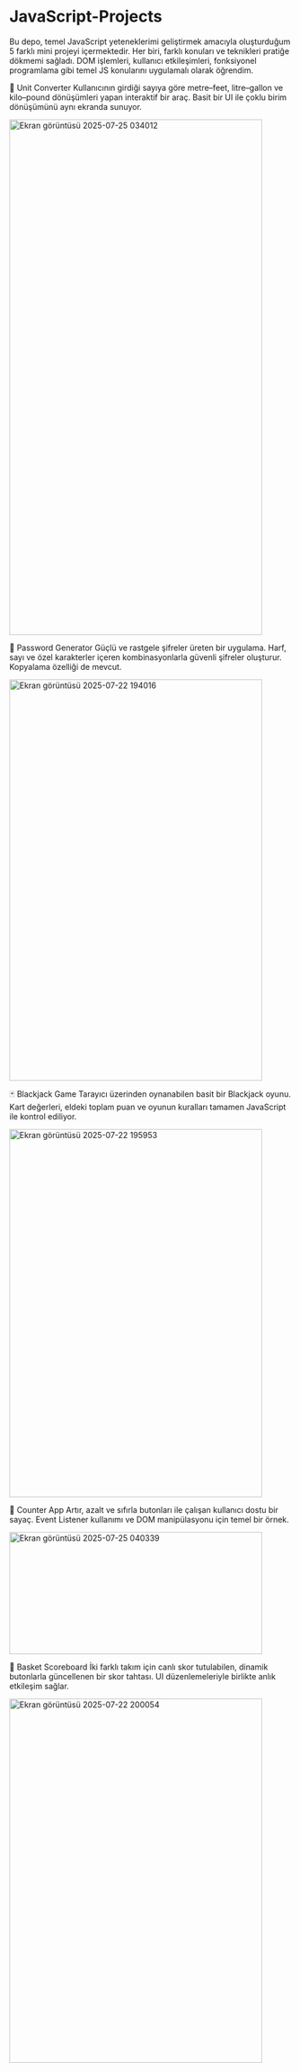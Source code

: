# JavaScript-Projects
Bu depo, temel JavaScript yeteneklerimi geliştirmek amacıyla oluşturduğum 5 farklı mini projeyi içermektedir. Her biri, farklı konuları ve teknikleri pratiğe dökmemi sağladı. DOM işlemleri, kullanıcı etkileşimleri, fonksiyonel programlama gibi temel JS konularını uygulamalı olarak öğrendim.

🔁 Unit Converter
Kullanıcının girdiği sayıya göre metre–feet, litre–gallon ve kilo–pound dönüşümleri yapan interaktif bir araç. Basit bir UI ile çoklu birim dönüşümünü aynı ekranda sunuyor.


<img width="450" height="916" alt="Ekran görüntüsü 2025-07-25 034012" src="https://github.com/user-attachments/assets/9a267c1a-0137-43be-80e5-63fda2428856" />

🔐 Password Generator
Güçlü ve rastgele şifreler üreten bir uygulama. Harf, sayı ve özel karakterler içeren kombinasyonlarla güvenli şifreler oluşturur. Kopyalama özelliği de mevcut.


<img width="450" height="713" alt="Ekran görüntüsü 2025-07-22 194016" src="https://github.com/user-attachments/assets/c93f962f-013d-4aa1-8e03-683f15d1bf16" />

🃏 Blackjack Game
Tarayıcı üzerinden oynanabilen basit bir Blackjack oyunu. Kart değerleri, eldeki toplam puan ve oyunun kuralları tamamen JavaScript ile kontrol ediliyor.


<img width="450" height="654" alt="Ekran görüntüsü 2025-07-22 195953" src="https://github.com/user-attachments/assets/957050b3-ec19-4f3d-b645-a7e28bcaab91" />

🔢 Counter App
Artır, azalt ve sıfırla butonları ile çalışan kullanıcı dostu bir sayaç. Event Listener kullanımı ve DOM manipülasyonu için temel bir örnek.


<img width="450" height="217" alt="Ekran görüntüsü 2025-07-25 040339" src="https://github.com/user-attachments/assets/086b82c1-2c97-4f5b-8bac-fe2c6ae2b8ec" />

🏀 Basket Scoreboard
İki farklı takım için canlı skor tutulabilen, dinamik butonlarla güncellenen bir skor tahtası. UI düzenlemeleriyle birlikte anlık etkileşim sağlar.


<img width="450" height="647" alt="Ekran görüntüsü 2025-07-22 200054" src="https://github.com/user-attachments/assets/f503d562-edf3-4dd6-8685-2a5ee90b2130" />

